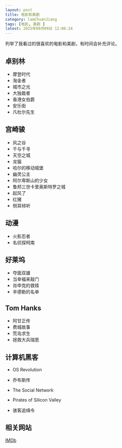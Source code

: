 ```yaml
---
layout: post
title: 电影和美剧
category: lamChuanJiang
tags: [电影, 美剧 ]
latest: 2015年09月09日 12:06:24
---
```


列举了我看过的很喜欢的电影和美剧，有时间会补充评论。

卓别林
-

+ 摩登时代
+ 淘金者
+ 城市之光
+ 大独裁者
+ 香港女伯爵
+ 安乐街
+ 凡杜尔先生

宫崎骏
-

+ 风之谷
+ 千与千寻
+ 天空之城
+ 龙猫
+ 哈尔的移动城堡
+ 幽灵公主
+ 阿尔卑斯山的少女
+ 鲁邦三世卡里奥斯特罗之城
+ 起风了
+ 红猪
+ 侧耳倾听

动漫
-

+ 火影忍者
+ 名侦探柯南

好莱坞
-

+ 夺面双雄
+ 当幸福来敲门
+ 肖申克的救赎
+ 辛德勒的名单

Tom Hanks
-

+ 阿甘正传
+ 费城故事
+ 荒岛求生
+ 拯救大兵瑞恩

计算机黑客
-

+ OS Revolution

+ 乔布斯传

+ The Social Network

+ Pirates of Silicon Valley

+ 骇客追缉令

相关网站
-

[IMDb](http://www.imdb.com/)